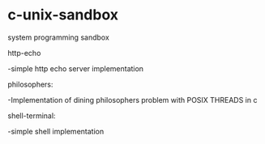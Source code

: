 # c-unix-sandbox
system programming sandbox

http-echo

  -simple http echo server implementation
  
philosophers:

  -Implementation of dining philosophers problem with POSIX THREADS in c
  
shell-terminal:

  -simple shell implementation
